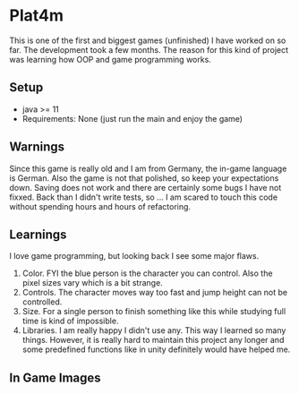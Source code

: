 # Plat4m

This is one of the first and biggest games (unfinished) I have worked on so far. The development took a few months.
The reason for this kind of project was learning how OOP and game programming works.

## Setup
* java >= 11
* Requirements: None (just run the main and enjoy the game)

## Warnings
Since this game is really old and I am from Germany, the in-game language is German. Also the game is not that polished, so keep your expectations down.
Saving does not work and there are certainly some bugs I have not fixxed. Back than I didn't write tests, so ... I am scared to touch this code without spending hours and hours
of refactoring.

## Learnings
I love game programming, but looking back I see some major flaws.
1. Color. FYI the blue person is the character you can control. Also the pixel sizes vary which is a bit strange.
2. Controls. The character moves way too fast and jump height can not be controlled.
3. Size. For a single person to finish something like this while studying full time is kind of impossible.
4. Libraries. I am really happy I didn't use any. This way I learned so many things. However, it is really hard to maintain this project any longer and some predefined functions like in unity definitely would have helped me.

## In Game Images

